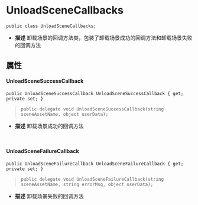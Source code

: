 # UnloadSceneCallbacks
```
public class UnloadSceneCallbacks;
```
- **描述**
    卸载场景的回调方法类，包装了卸载场景成功的回调方法和卸载场景失败的回调方法


## 属性
#### UnloadSceneSuccessCallback
```
public UnloadSceneSuccessCallback UnloadSceneSuccessCallback { get; private set; }
```
> ```public delegate void UnloadSceneSuccessCallback(string sceneAssetName, object userData);```
- **描述**
    卸载场景成功的回调方法
<br>

#### UnloadSceneFailureCallback
```
public UnloadSceneFailureCallback UnloadSceneFailureCallback { get; private set; }
```
> ```public delegate void UnloadSceneFailureCallback(string sceneAssetName, string errorMsg, object userData);```
- **描述**
    卸载场景失败的回调方法
<br>